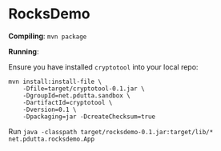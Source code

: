 # RocksDemo

**Compiling**: `mvn package`

**Running**:

Ensure you have installed `cryptotool` into your local repo:

```
mvn install:install-file \
    -Dfile=target/cryptotool-0.1.jar \
    -DgroupId=net.pdutta.sandbox \
    -DartifactId=cryptotool \
    -Dversion=0.1 \
    -Dpackaging=jar -DcreateChecksum=true
```

Run `java -classpath target/rocksdemo-0.1.jar:target/lib/* net.pdutta.rocksdemo.App`
